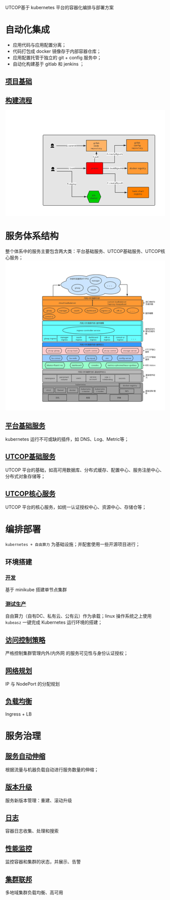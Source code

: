 UTCOP基于 kubernetes 平台的容器化编排与部署方案

# 自动化集成
- 应用代码与应用配置分离；
- 代码打包成 docker 镜像存于内部容器仓库；
- 应用配置托管于独立的 git + config 服务中；
- 自动化构建基于 gitlab 和 jenkins ；

## [项目基础](./ci/project.md) 

## [构建流程](./ci/buildflow.md)
![CI流程图](./images/ci.png)


# 服务体系结构
整个体系中的服务主要包含两大类：平台基础服务、UTCOP基础服务、UTCOP核心服务；
![服务体系结构](./images/structure.png)

## [平台基础服务](./structure/k8sbasic-service.md)
kubernetes 运行不可或缺的插件，如 DNS、Log、Metric等；

## [UTCOP基础服务](./structure/utcopbasic-service.md)
UTCOP 平台的基础，如高可用数据库、分布式缓存、配置中心、服务注册中心、分布式对象存储等；

## [UTCOP核心服务](./structure/utcopcore-service.md)
UTCOP 平台的核心服务，如统一认证授权中心、资源中心、存储仓等；


# 编排部署
`kubernetes + 自由算力` 为基础设施；并配套使用一些开源项目进行；

## 环境搭建
### [开发](./compose/env/dev.md) 
基于 minikube 搭建单节点集群

### [测试生产](./compose//env/test-prod.md)
自由算力（自有DC、私有云、公有云）作为承载；linux 操作系统之上使用 `kubeasz` 一键完成 Kubernetes 运行环境的搭建；

## [访问控制策略](./compose//access-control.md)
严格控制集群管理内外/内外网 的服务可见性与身份认证授权；

## [网络规划](./compose//network.md) 
IP 与 NodePort 的分配规划

## [负载均衡](./compose//lb.md) 
Ingress + LB


# 服务治理
## [服务自动伸缩](./servicemng/auto-scale.md)
根据流量与机器负载自动进行服务数量的伸缩；

## [版本升级](./servicemng/upgrade.md)
服务新版本管理：重建、滚动升级

## [日志](./servicemng/loginfo.md)
容器日志收集、处理和搜索

## [性能监控](./servicemng/metrics.md)
监控容器和集群的状态，并展示、告警

## [集群联邦](./servicemng/federa.md)
多地域集群负载均衡、高可用














